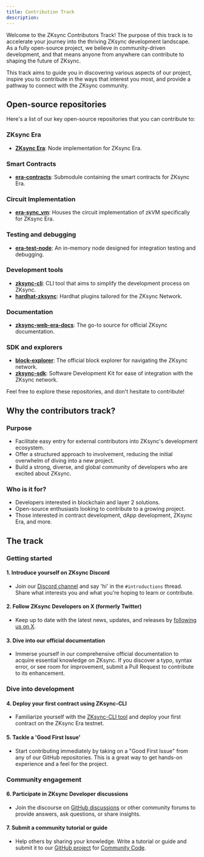 ```yaml
---
title: Contribution Track
description:
---
```


Welcome to the ZKsync Contributors Track! The purpose of this track is to accelerate your journey into the thriving ZKsync development
landscape. As a fully open-source project, we
believe in community-driven development, and that means anyone from anywhere can contribute to shaping the future of ZKsync.

This track aims to guide you in discovering various aspects of our project, inspire you to
contribute in the ways that interest you most, and provide a pathway to connect with the ZKsync community.

## Open-source repositories

Here's a list of our key open-source repositories that you can contribute to:

### ZKsync Era

- [**ZKsync Era**](https://github.com/matter-labs/zksync-era): Node implementation for ZKsync Era.

### Smart Contracts

- [**era-contracts**](https://github.com/matter-labs/era-contracts): Submodule containing the smart contracts for ZKsync Era.

### Circuit Implementation

- [**era-sync_vm**](https://github.com/matter-labs/era-sync_vm): Houses the circuit implementation of zkVM specifically for ZKsync Era.

### Testing and debugging

- [**era-test-node**](https://github.com/matter-labs/era-test-node): An in-memory node designed for integration testing and debugging.

### Development tools

- [**zksync-cli**](https://github.com/matter-labs/zksync-cli): CLI tool that aims to simplify the development process on ZKsync.
- [**hardhat-zksync**](https://github.com/matter-labs/hardhat-zksync): Hardhat plugins tailored for the ZKsync Network.

### Documentation

- [**zksync-web-era-docs**](https://github.com/matter-labs/zksync-web-era-docs): The go-to source for official ZKsync documentation.

### SDK and explorers

- [**block-explorer**](https://github.com/matter-labs/block-explorer): The official block explorer for navigating the ZKsync network.
- [**zksync-sdk**](https://github.com/zksync-sdk): Software Development Kit for ease of integration with the ZKsync network.

Feel free to explore these repositories, and don't hesitate to contribute!

## Why the contributors track?

### Purpose

- Facilitate easy entry for external contributors into ZKsync's development ecosystem.
- Offer a structured approach to involvement, reducing the initial overwhelm of diving into a new project.
- Build a strong, diverse, and global community of developers who are excited about ZKsync.

### Who is it for?

- Developers interested in blockchain and layer 2 solutions.
- Open-source enthusiasts looking to contribute to a growing project.
- Those interested in contract development, dApp development, ZKsync Era, and more.

## The track

### Getting started

#### 1. Introduce yourself on ZKsync Discord

- Join our [Discord channel](https://discord.com/invite/QKSsp7tC2x) and say 'hi' in the `#introductions` thread.
Share what interests you and what you're hoping to learn or contribute.

#### 2. Follow ZKsync Developers on X (formerly Twitter)

- Keep up to date with the latest news, updates, and releases by [following us on X](https://x.com/zkSyncDevs).

#### 3. Dive into our official documentation

- Immerse yourself in our comprehensive official documentation to acquire essential knowledge on ZKsync. If
you discover a typo, syntax error, or see room for improvement, submit a Pull Request to contribute to its enhancement.

### Dive into development

#### 4. Deploy your first contract using ZKsync-CLI

- Familiarize yourself with the [ZKsync-CLI tool](https://github.com/matter-labs/zksync-cli) and deploy your first contract on the ZKsync Era testnet.

#### 5. Tackle a 'Good First Issue'

- Start contributing immediately by taking on a "Good First Issue" from any of our GitHub repositories. This is
a great way to get hands-on experience and a feel for the project.

### Community engagement

#### 6. Participate in ZKsync Developer discussions

- Join the discourse on [GitHub discussions](https://github.com/ZKsync-Community-Hub/zkync-developers/discussions)
  or other community forums to provide answers, ask questions, or share insights.

#### 7. Submit a community tutorial or guide

- Help others by sharing your knowledge. Write a tutorial or guide and submit it to our
[GitHub project](https://github.com/ZKsync-Community-Hub/community-code) for [Community Code](https://code.zksync.io).
